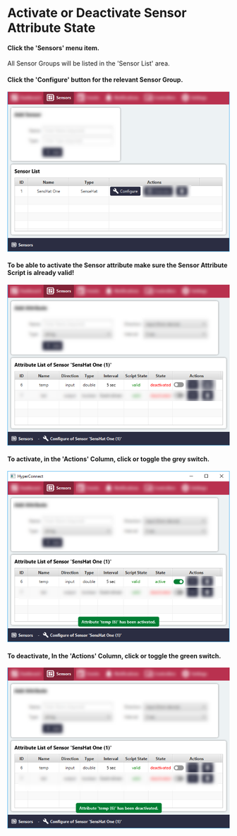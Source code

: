 # Activate or Deactivate Sensor Attribute State

#### Click the 'Sensors' menu item.
All Sensor Groups will be listed in the 'Sensor List' area.

#### Click the 'Configure' button for the relevant Sensor Group.

![Screenshot](../images/activate-deactivate-sensor-attribute-state-1.png)

#### To be able to activate the Sensor attribute make sure the Sensor Attribute Script is already valid!

![Screenshot](../images/activate-deactivate-sensor-attribute-state-2.png)

#### To activate, in the 'Actions' Column, click or toggle the grey switch.

![Screenshot](../images/activate-deactivate-sensor-attribute-state-3.png)

#### To deactivate, In the 'Actions' Column, click or toggle the green switch.

![Screenshot](../images/activate-deactivate-sensor-attribute-state-4.png)
